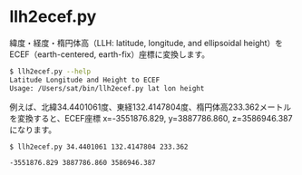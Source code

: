 # llh2ecef.py

緯度・経度・楕円体高（LLH: latitude, longitude, and ellipsoidal height）をECEF（earth-centered, earth-fix）座標に変換します。

```bash
$ llh2ecef.py --help
Latitude Longitude and Height to ECEF
Usage: /Users/sat/bin/llh2ecef.py lat lon height
```

例えば、北緯34.4401061度、東経132.4147804度、楕円体高233.362メートルを変換すると、ECEF座標 x=-3551876.829, y=3887786.860, z=3586946.387になります。

```bash
$ llh2ecef.py 34.4401061 132.4147804 233.362

-3551876.829 3887786.860 3586946.387
```

